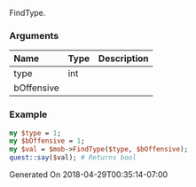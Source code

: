 FindType.
### Arguments
**Name**|**Type**|**Description**
:---|:---|:---
type|int|
bOffensive||

### Example

```perl
my $type = 1;
my $bOffensive = 1;
my $val = $mob->FindType($type, $bOffensive);
quest::say($val); # Returns bool
```


Generated On 2018-04-29T00:35:14-07:00